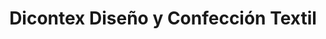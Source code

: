 ---
title: "Dicontex Diseño y Confección Textil"
url: /santo-domingo/dicontex-diseno-y-confeccion-textil/
shop: ropa
---
